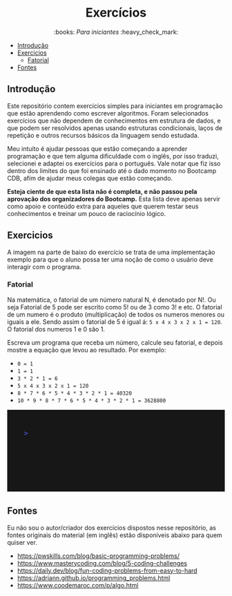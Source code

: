 <h1 align="center">
    Exercícios
</h1>

<p align="center">:books: <em>Para iniciantes</em> :heavy_check_mark:</p>

<!--toc:start-->

- [Introdução](#introdução)
- [Exercicios](#exercicios)
    - [Fatorial](#fatorial)
- [Fontes](#fontes)

<!--toc:end-->

## Introdução

Este repositório contem exercícios simples para iniciantes em programação que estão aprendendo como escrever algoritmos.
Foram selecionados exercícios que não dependem de conhecimentos em estrutura de dados, e que podem ser resolvidos apenas usando estruturas condicionais, laços de repetição e outros recursos básicos da linguagem sendo estudada.

Meu intuíto é ajudar pessoas que estão começando a aprender programação e que tem alguma dificuldade com o inglês, por isso traduzi, selecionei e adaptei os exercícios para o português. Vale notar
que fiz isso dentro dos limites do que foi ensinado até o dado momento no Bootcamp CDB, afím de ajudar meus colegas que estão começando. 

**Esteja ciente de que esta lista não é completa, e não passou pela aprovação dos organizadores do Bootcamp.**
Esta lista deve apenas servir como apoio e conteúdo extra para aqueles que querem testar seus conhecimentos e treinar um pouco de raciocínio lógico.

## Exercicios

A imagem na parte de baixo do exercício se trata de uma implementação exemplo para que o aluno possa ter uma noção de como o usuário deve interagir com o programa.

### Fatorial

Na matemática, o fatorial de um número natural N, é denotado por N!. Ou seja Fatorial de 5 pode ser escrito como 5! ou de 3 como 3! e etc.
O fatorial de um numero é o produto (multiplicação) de todos os numeros menores ou iguais a ele. Sendo assim o fatorial de 5 é igual á: `5 x 4 x 3 x 2 x 1 = 120`. O fatorial dos numeros 1 e 0 são 1.

Escreva um programa que receba um número, calcule seu fatorial, e depois mostre a equação que levou ao resultado. Por exemplo:
- `0 = 1`
- `1 = 1`
- `3 * 2 * 1 = 6`
- `5 x 4 x 3 x 2 x 1 = 120`
- `8 * 7 * 6 * 5 * 4 * 3 * 2 * 1 = 40320`
- `10 * 9 * 8 * 7 * 6 * 5 * 4 * 3 * 2 * 1 = 3628800`

![demo](./imagens/fatorial.gif)



## Fontes

Eu não sou o autor/criador dos exercícios dispostos nesse repositório, as fontes originais do material (em inglês) estão disponíveis abaixo para quem quiser ver.

- https://pwskills.com/blog/basic-programming-problems/
- https://www.masterycoding.com/blog/5-coding-challenges
- https://daily.dev/blog/fun-coding-problems-from-easy-to-hard
- https://adriann.github.io/programming_problems.html
- https://www.coodemaroc.com/p/algo.html
